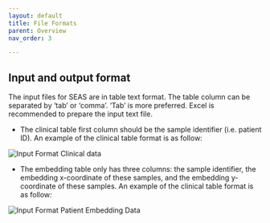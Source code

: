 ```yaml
---
layout: default
title: File Formats
parent: Overview
nav_order: 3

---
```


## Input and output format

The input files for SEAS are in table text format. The table column can be separated by ‘tab’ or ‘comma’. ‘Tab’ is more preferred. Excel is recommended to prepare the input text file.

- The clinical table first column should be the sample identifier (i.e. patient ID). An example of the clinical table format is as follow:

![Input Format Clinical data](https://aimed-uab.github.io/SEAS/docs/images/inputss1.png)

- The embedding table only has three columns: the sample identifier, the embedding x-coordinate of these samples, and the embedding y-coordinate of these samples. An example of the clinical table format is as follow:

![Input Format Patient Embedding Data](https://aimed-uab.github.io/SEAS/docs/images/inputss2.jpg)
